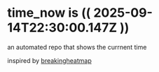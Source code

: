 # time_now is (( 2025-09-14T22:30:00.147Z ))

an automated repo that shows the currnent time

inspired by [breakingheatmap](https://github.com/breakingheatmap/breakingheatmap)